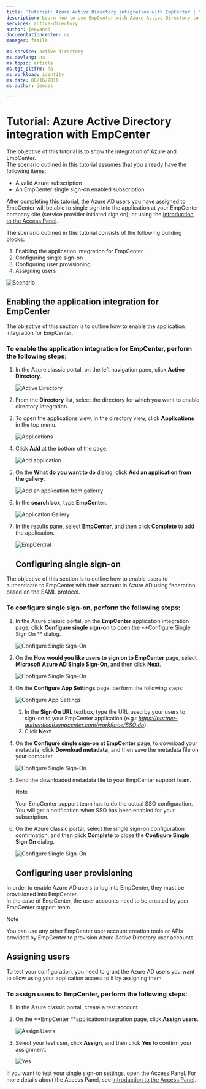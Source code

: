 ```yaml
---
title: 'Tutorial: Azure Active Directory integration with EmpCenter | Microsoft Azure'
description: Learn how to use EmpCenter with Azure Active Directory to enable single sign-on, automated provisioning, and more!
services: active-directory
author: jeevansd
documentationcenter: na
manager: femila

ms.service: active-directory
ms.devlang: na
ms.topic: article
ms.tgt_pltfrm: na
ms.workload: identity
ms.date: 08/16/2016
ms.author: jeedes

---
```

# Tutorial: Azure Active Directory integration with EmpCenter
The objective of this tutorial is to show the integration of Azure and EmpCenter.  
The scenario outlined in this tutorial assumes that you already have the following items:

* A valid Azure subscription
* An EmpCenter single sign-on enabled subscription

After completing this tutorial, the Azure AD users you have assigned to EmpCenter will be able to single sign into the application at your EmpCenter company site (service provider initiated sign on), or using the [Introduction to the Access Panel](active-directory-saas-access-panel-introduction.md).

The scenario outlined in this tutorial consists of the following building blocks:

1. Enabling the application integration for EmpCenter
2. Configuring single sign-on
3. Configuring user provisioning
4. Assigning users

![Scenario](./media/active-directory-saas-empcenter-tutorial/IC802916.png "Scenario")

## Enabling the application integration for EmpCenter
The objective of this section is to outline how to enable the application integration for EmpCenter.

### To enable the application integration for EmpCenter, perform the following steps:
1. In the Azure classic portal, on the left navigation pane, click **Active Directory**.
   
   ![Active Directory](./media/active-directory-saas-empcenter-tutorial/IC700993.png "Active Directory")
2. From the **Directory** list, select the directory for which you want to enable directory integration.
3. To open the applications view, in the directory view, click **Applications** in the top menu.
   
   ![Applications](./media/active-directory-saas-empcenter-tutorial/IC700994.png "Applications")
4. Click **Add** at the bottom of the page.
   
   ![Add application](./media/active-directory-saas-empcenter-tutorial/IC749321.png "Add application")
5. On the **What do you want to do** dialog, click **Add an application from the gallery**.
   
   ![Add an application from gallerry](./media/active-directory-saas-empcenter-tutorial/IC749322.png "Add an application from gallerry")
6. In the **search box**, type **EmpCenter**.
   
   ![Application Gallery](./media/active-directory-saas-empcenter-tutorial/IC802917.png "Application Gallery")
7. In the results pane, select **EmpCenter**, and then click **Complete** to add the application.
   
   ![EmpCentral](./media/active-directory-saas-empcenter-tutorial/IC802918.png "EmpCentral")
   
   ## Configuring single sign-on

The objective of this section is to outline how to enable users to authenticate to EmpCenter with their account in Azure AD using federation based on the SAML protocol.

### To configure single sign-on, perform the following steps:
1. In the Azure classic portal, on the **EmpCenter** application integration page, click **Configure single sign-on** to open the **Configure Single Sign On ** dialog.
   
   ![Configure Single Sign-On](./media/active-directory-saas-empcenter-tutorial/IC802919.png "Configure Single Sign-On")
2. On the **How would you like users to sign on to EmpCenter** page, select **Microsoft Azure AD Single Sign-On**, and then click **Next**.
   
   ![Configure Single Sign-On](./media/active-directory-saas-empcenter-tutorial/IC802920.png "Configure Single Sign-On")
3. On the **Configure App Settings** page, perform the following steps:
   
   ![Configure App Settings](./media/active-directory-saas-empcenter-tutorial/IC802921.png "Configure App Settings")
   
   1. In the **Sign On URL** textbox, type the URL used by your users to sign-on to your EmpCenter application (e.g.: *https://partner-authenticati.empcenter.com/workforce/SSO.do*).
   2. Click **Next**
4. On the **Configure single sign-on at EmpCenter** page, to download your metadata, click **Download metadata**, and then save the metadata file on your computer.
   
   ![Configure Single Sign-On](./media/active-directory-saas-empcenter-tutorial/IC802922.png "Configure Single Sign-On")
5. Send the downloaded metadata file to your EmpCenter support team.
   
   > [!NOTE]
   > Your EmpCenter support team has to do the actual SSO configuration.
   > You will get a notification when SSO has been enabled for your subscription.
   > 
   > 
6. On the Azure classic portal, select the single sign-on configuration confirmation, and then click **Complete** to close the **Configure Single Sign On** dialog.
   
   ![Configure Single Sign-On](./media/active-directory-saas-empcenter-tutorial/IC802923.png "Configure Single Sign-On")
   
   ## Configuring user provisioning

In order to enable Azure AD users to log into EmpCenter, they must be provisioned into EmpCenter.  
In the case of EmpCenter, the user accounts need to be created by your EmpCenter support team.

> [!NOTE]
> You can use any other EmpCenter user account creation tools or APIs provided by EmpCenter to provision Azure Active Directory user accounts.
> 
> 

## Assigning users
To test your configuration, you need to grant the Azure AD users you want to allow using your application access to it by assigning them.

### To assign users to EmpCenter, perform the following steps:
1. In the Azure classic portal, create a test account.
2. On the **EmpCenter **application integration page, click **Assign users**.
   
   ![Assign Users](./media/active-directory-saas-empcenter-tutorial/IC802924.png "Assign Users")
3. Select your test user, click **Assign**, and then click **Yes** to confirm your assignment.
   
   ![Yes](./media/active-directory-saas-empcenter-tutorial/IC767830.png "Yes")

If you want to test your single sign-on settings, open the Access Panel. For more details about the Access Panel, see [Introduction to the Access Panel](active-directory-saas-access-panel-introduction.md).

